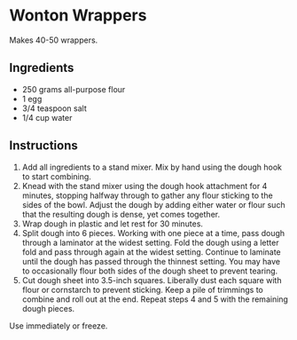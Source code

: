 # Wonton Wrappers

Makes 40-50 wrappers.

## Ingredients

- 250 grams all-purpose flour
- 1 egg
- 3/4 teaspoon salt
- 1/4 cup water

## Instructions

1. Add all ingredients to a stand mixer. Mix by hand using the dough hook to start combining.
2. Knead with the stand mixer using the dough hook attachment for 4 minutes, stopping halfway through to gather any flour sticking to the sides of the bowl. Adjust the dough by adding either water or flour such that the resulting dough is dense, yet comes together.
3. Wrap dough in plastic and let rest for 30 minutes.
4. Split dough into 6 pieces. Working with one piece at a time, pass dough through a laminator at the widest setting. Fold the dough using a letter fold and pass through again at the widest setting. Continue to laminate until the dough has passed through the thinnest setting. You may have to occasionally flour both sides of the dough sheet to prevent tearing.
5. Cut dough sheet into 3.5-inch squares. Liberally dust each square with flour or cornstarch to prevent sticking. Keep a pile of trimmings to combine and roll out at the end. Repeat steps 4 and 5 with the remaining dough pieces.

Use immediately or freeze.

